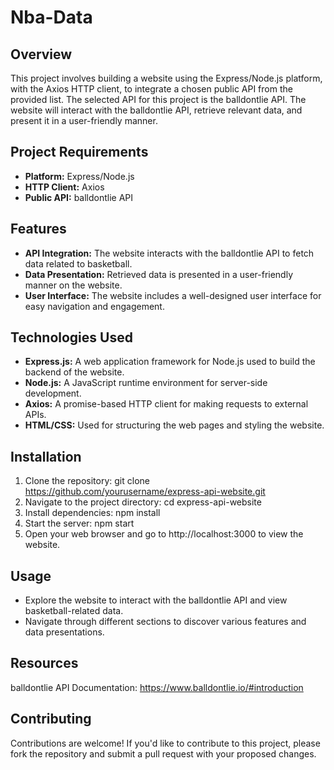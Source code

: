 # Nba-Data

## Overview

This project involves building a website using the Express/Node.js platform, with the Axios HTTP client, to integrate a chosen public API from the provided list. The selected API for this project is the balldontlie API. The website will interact with the balldontlie API, retrieve relevant data, and present it in a user-friendly manner.

## Project Requirements
- **Platform:** Express/Node.js
- **HTTP Client:** Axios
- **Public API:** balldontlie API

## Features
- **API Integration:** The website interacts with the balldontlie API to fetch data related to basketball.
- **Data Presentation:** Retrieved data is presented in a user-friendly manner on the website.
- **User Interface:** The website includes a well-designed user interface for easy navigation and engagement.

## Technologies Used
- **Express.js:** A web application framework for Node.js used to build the backend of the website.
- **Node.js:** A JavaScript runtime environment for server-side development.
- **Axios:** A promise-based HTTP client for making requests to external APIs.
- **HTML/CSS:** Used for structuring the web pages and styling the website.

## Installation

1. Clone the repository: git clone https://github.com/yourusername/express-api-website.git
2. Navigate to the project directory: cd express-api-website
3. Install dependencies: npm install
4. Start the server: npm start
5. Open your web browser and go to http://localhost:3000 to view the website.

## Usage
- Explore the website to interact with the balldontlie API and view basketball-related data.
- Navigate through different sections to discover various features and data presentations.

## Resources
balldontlie API Documentation: https://www.balldontlie.io/#introduction

## Contributing

Contributions are welcome! If you'd like to contribute to this project, please fork the repository and submit a pull request with your proposed changes.
